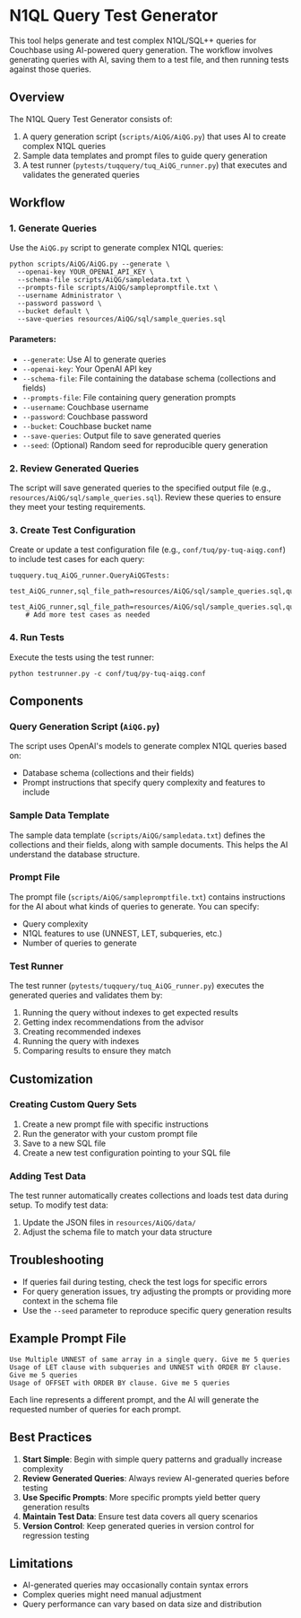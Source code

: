 # N1QL Query Test Generator

This tool helps generate and test complex N1QL/SQL++ queries for Couchbase using AI-powered query generation. The workflow involves generating queries with AI, saving them to a test file, and then running tests against those queries.

## Overview

The N1QL Query Test Generator consists of:

1. A query generation script (`scripts/AiQG/AiQG.py`) that uses AI to create complex N1QL queries
2. Sample data templates and prompt files to guide query generation
3. A test runner (`pytests/tuqquery/tuq_AiQG_runner.py`) that executes and validates the generated queries

## Workflow

### 1. Generate Queries

Use the `AiQG.py` script to generate complex N1QL queries:

```
python scripts/AiQG/AiQG.py --generate \
  --openai-key YOUR_OPENAI_API_KEY \
  --schema-file scripts/AiQG/sampledata.txt \
  --prompts-file scripts/AiQG/samplepromptfile.txt \
  --username Administrator \
  --password password \
  --bucket default \
  --save-queries resources/AiQG/sql/sample_queries.sql
```

#### Parameters:

- `--generate`: Use AI to generate queries
- `--openai-key`: Your OpenAI API key
- `--schema-file`: File containing the database schema (collections and fields)
- `--prompts-file`: File containing query generation prompts
- `--username`: Couchbase username
- `--password`: Couchbase password
- `--bucket`: Couchbase bucket name
- `--save-queries`: Output file to save generated queries
- `--seed`: (Optional) Random seed for reproducible query generation

### 2. Review Generated Queries

The script will save generated queries to the specified output file (e.g., `resources/AiQG/sql/sample_queries.sql`). Review these queries to ensure they meet your testing requirements.

### 3. Create Test Configuration

Create or update a test configuration file (e.g., `conf/tuq/py-tuq-aiqg.conf`) to include test cases for each query:

```
tuqquery.tuq_AiQG_runner.QueryAiQGTests:
    test_AiQG_runner,sql_file_path=resources/AiQG/sql/sample_queries.sql,query_number=1
    test_AiQG_runner,sql_file_path=resources/AiQG/sql/sample_queries.sql,query_number=2
    # Add more test cases as needed
```

### 4. Run Tests

Execute the tests using the test runner:

```
python testrunner.py -c conf/tuq/py-tuq-aiqg.conf
```

## Components

### Query Generation Script (`AiQG.py`)

The script uses OpenAI's models to generate complex N1QL queries based on:
- Database schema (collections and their fields)
- Prompt instructions that specify query complexity and features to include

### Sample Data Template

The sample data template (`scripts/AiQG/sampledata.txt`) defines the collections and their fields, along with sample documents. This helps the AI understand the database structure.

### Prompt File

The prompt file (`scripts/AiQG/samplepromptfile.txt`) contains instructions for the AI about what kinds of queries to generate. You can specify:
- Query complexity
- N1QL features to use (UNNEST, LET, subqueries, etc.)
- Number of queries to generate

### Test Runner

The test runner (`pytests/tuqquery/tuq_AiQG_runner.py`) executes the generated queries and validates them by:
1. Running the query without indexes to get expected results
2. Getting index recommendations from the advisor
3. Creating recommended indexes
4. Running the query with indexes
5. Comparing results to ensure they match

## Customization

### Creating Custom Query Sets

1. Create a new prompt file with specific instructions
2. Run the generator with your custom prompt file
3. Save to a new SQL file
4. Create a new test configuration pointing to your SQL file

### Adding Test Data

The test runner automatically creates collections and loads test data during setup. To modify test data:
1. Update the JSON files in `resources/AiQG/data/`
2. Adjust the schema file to match your data structure

## Troubleshooting

- If queries fail during testing, check the test logs for specific errors
- For query generation issues, try adjusting the prompts or providing more context in the schema file
- Use the `--seed` parameter to reproduce specific query generation results

## Example Prompt File

```
Use Multiple UNNEST of same array in a single query. Give me 5 queries
Usage of LET clause with subqueries and UNNEST with ORDER BY clause. Give me 5 queries
Usage of OFFSET with ORDER BY clause. Give me 5 queries
```

Each line represents a different prompt, and the AI will generate the requested number of queries for each prompt.

## Best Practices

1. **Start Simple**: Begin with simple query patterns and gradually increase complexity
2. **Review Generated Queries**: Always review AI-generated queries before testing
3. **Use Specific Prompts**: More specific prompts yield better query generation results
4. **Maintain Test Data**: Ensure test data covers all query scenarios
5. **Version Control**: Keep generated queries in version control for regression testing

## Limitations

- AI-generated queries may occasionally contain syntax errors
- Complex queries might need manual adjustment
- Query performance can vary based on data size and distribution